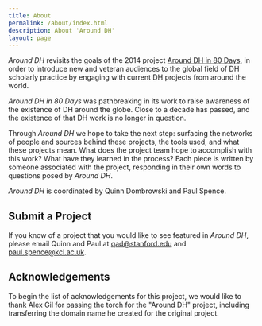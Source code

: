 ```yaml
---
title: About
permalink: /about/index.html
description: About 'Around DH'
layout: page
---
```


*Around DH* revisits the goals of the 2014 project [Around DH in 80 Days](http://arounddh.elotroalex.com/), in order to introduce new and veteran audiences to the global field of DH scholarly practice by engaging with current DH projects from around the world. 

*Around DH in 80 Days* was pathbreaking in its work to raise awareness of the existence of DH around the globe. Close to a decade has passed, and the existence of that DH work is no longer in question. 

Through *Around DH* we hope to take the next step: surfacing the networks of people and sources behind these projects, the tools used, and what these projects mean. What does the project team hope to accomplish with this work? What have they learned in the process? Each piece is written by someone associated with the project, responding in their own words to questions posed by *Around DH*.

*Around DH* is coordinated by Quinn Dombrowski and Paul Spence.

## Submit a Project
If you know of a project that you would like to see featured in *Around DH*, please email Quinn and Paul at qad@stanford.edu and paul.spence@kcl.ac.uk.


## Acknowledgements
To begin the list of acknowledgements for this project, we would like to thank Alex Gil for passing the torch for the "Around DH" project, including transferring the domain name he created for the original project.